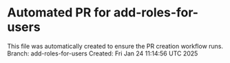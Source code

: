 # Automated PR for add-roles-for-users
This file was automatically created to ensure the PR creation workflow runs.
Branch: add-roles-for-users
Created: Fri Jan 24 11:14:56 UTC 2025

